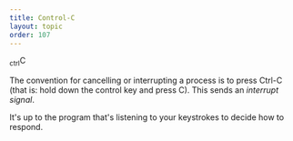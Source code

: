 ```yaml
---
title: Control-C
layout: topic
order: 107
---
```


<span class="key"><sub>ctrl</sub></span><span class="key">C</span>

The convention for cancelling or interrupting a process is to press Ctrl-C
(that is: hold down the control key and press C). This sends an *interrupt
signal*.

It's up to the program that's listening to your keystrokes to decide how to
respond.
